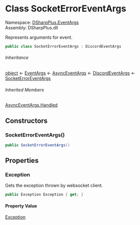 # Class SocketErrorEventArgs

Namespace: [DSharpPlus.EventArgs](DSharpPlus.EventArgs.md)  
Assembly: DSharpPlus.dll

Represents arguments for <xref href="DSharpPlus.DiscordClient.SocketErrored" data-throw-if-not-resolved="false"></xref> event.

```csharp
public class SocketErrorEventArgs : DiscordEventArgs
```

###### Inheritance

[object](https://learn.microsoft.com/dotnet/api/system.object) ← 
[EventArgs](https://learn.microsoft.com/dotnet/api/system.eventargs) ← 
[AsyncEventArgs](DSharpPlus.AsyncEvents.AsyncEventArgs.md) ← 
[DiscordEventArgs](DSharpPlus.EventArgs.DiscordEventArgs.md) ← 
[SocketErrorEventArgs](DSharpPlus.EventArgs.SocketErrorEventArgs.md)

###### Inherited Members

[AsyncEventArgs.Handled](DSharpPlus.AsyncEvents.AsyncEventArgs.md\#DSharpPlus\_AsyncEvents\_AsyncEventArgs\_Handled)

## Constructors

### <a id="DSharpPlus_EventArgs_SocketErrorEventArgs__ctor"></a>SocketErrorEventArgs\(\)

```csharp
public SocketErrorEventArgs()
```

## Properties

### <a id="DSharpPlus_EventArgs_SocketErrorEventArgs_Exception"></a>Exception

Gets the exception thrown by websocket client.

```csharp
public Exception Exception { get; }
```

#### Property Value

[Exception](https://learn.microsoft.com/dotnet/api/system.exception)

